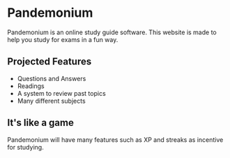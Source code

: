 # Pandemonium
Pandemonium is an online study guide software. This website is made to help you study for exams in a fun way.

## Projected Features
- Questions and Answers
- Readings
- A system to review past topics
- Many different subjects

## It's like a game
Pandemonium will have many features such as XP and streaks as incentive for studying.
